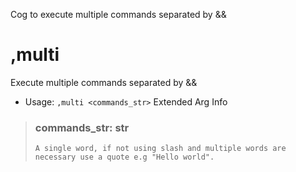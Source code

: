 Cog to execute multiple commands separated by &&

# ,multi
Execute multiple commands separated by &&<br/>
 - Usage: `,multi <commands_str>`
Extended Arg Info
> ### commands_str: str
> ```
> A single word, if not using slash and multiple words are necessary use a quote e.g "Hello world".
> ```

